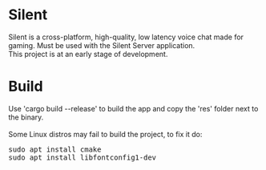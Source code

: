 # Silent
Silent is a cross-platform, high-quality, low latency voice chat made for gaming.
Must be used with the Silent Server application. 
<br>
This project is at an early stage of development. 
# Build
Use 'cargo build --release' to build the app and copy the 'res' folder next to the binary.<br><br>
Some Linux distros may fail to build the project, to fix it do:<br>
<pre>
sudo apt install cmake
sudo apt install libfontconfig1-dev
</pre>
